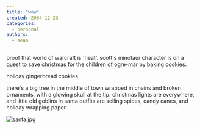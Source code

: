 ```yaml
---
title: "wow"
created: 2004-12-23
categories:
  - personal
authors:
  - sean
---
```


proof that world of warcraft is 'neat'. scott's minotaur character is on a quest to save christmas for the children of ogre-mar by baking cookies.

holiday gingerbread cookies.

there's a big tree in the middle of town wrapped in chains and broken ornaments, with a glowing skull at the tip. christmas lights are everywhere, and little old goblins in santa outfits are selling spices, candy canes, and holiday wrapping paper.

[![santa.jpg](/images/santa.jpg)](http://spaceninja.local/gallery/blog-photos/santa.jpg)
